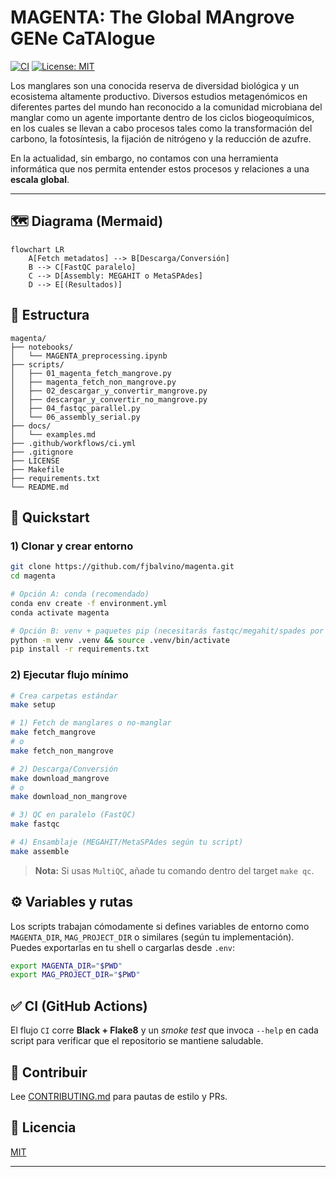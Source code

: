 # **MAGENTA:** The Global **MA**ngrove **GEN**e Ca**TA**logue

[![CI](https://github.com/fjbalvino/magenta/actions/workflows/ci.yml/badge.svg)](https://github.com/fjbalvino/magenta/actions/workflows/ci.yml)
[![License: MIT](https://img.shields.io/badge/License-MIT-yellow.svg)](LICENSE)

Los manglares son una conocida reserva de diversidad biológica y un ecosistema altamente productivo. Diversos estudios metagenómicos en diferentes partes del mundo han reconocido a la comunidad microbiana del manglar como un agente importante dentro de los ciclos biogeoquímicos, en los cuales se llevan a cabo procesos tales como la transformación del carbono, la fotosíntesis, la fijación de nitrógeno y la reducción de azufre. 

En la actualidad, sin embargo, no contamos con una herramienta informática que nos permita entender estos procesos y relaciones a una **escala global**.

---

## 🗺️ Diagrama (Mermaid)

```mermaid
flowchart LR
    A[Fetch metadatos] --> B[Descarga/Conversión]
    B --> C[FastQC paralelo]
    C --> D[Assembly: MEGAHIT o MetaSPAdes]
    D --> E[(Resultados)]
```

## 📂 Estructura
```
magenta/
├── notebooks/
│   └── MAGENTA_preprocessing.ipynb
├── scripts/
│   ├── 01_magenta_fetch_mangrove.py
│   ├── magenta_fetch_non_mangrove.py
│   ├── 02_descargar_y_convertir_mangrove.py
│   ├── descargar_y_convertir_no_mangrove.py
│   ├── 04_fastqc_parallel.py
│   └── 06_assembly_serial.py
├── docs/
│   └── examples.md
├── .github/workflows/ci.yml
├── .gitignore
├── LICENSE
├── Makefile
├── requirements.txt
└── README.md
```
## 🚀 Quickstart

### 1) Clonar y crear entorno
```bash
git clone https://github.com/fjbalvino/magenta.git
cd magenta

# Opción A: conda (recomendado)
conda env create -f environment.yml
conda activate magenta

# Opción B: venv + paquetes pip (necesitarás fastqc/megahit/spades por tu cuenta)
python -m venv .venv && source .venv/bin/activate
pip install -r requirements.txt
```

### 2) Ejecutar flujo mínimo
```bash
# Crea carpetas estándar
make setup

# 1) Fetch de manglares o no-manglar
make fetch_mangrove
# o
make fetch_non_mangrove

# 2) Descarga/Conversión
make download_mangrove
# o
make download_non_mangrove

# 3) QC en paralelo (FastQC)
make fastqc

# 4) Ensamblaje (MEGAHIT/MetaSPAdes según tu script)
make assemble
```

> **Nota:** Si usas `MultiQC`, añade tu comando dentro del target `make qc`.

## ⚙️ Variables y rutas
Los scripts trabajan cómodamente si defines variables de entorno como `MAGENTA_DIR`, `MAG_PROJECT_DIR` o similares (según tu implementación). Puedes exportarlas en tu shell o cargarlas desde `.env`:

```bash
export MAGENTA_DIR="$PWD"
export MAG_PROJECT_DIR="$PWD"
```

## ✅ CI (GitHub Actions)
El flujo `CI` corre **Black + Flake8** y un _smoke test_ que invoca `--help` en cada script para verificar que el repositorio se mantiene saludable.

## 🤝 Contribuir
Lee [CONTRIBUTING.md](CONTRIBUTING.md) para pautas de estilo y PRs.

## 📜 Licencia
[MIT](LICENSE)

---

